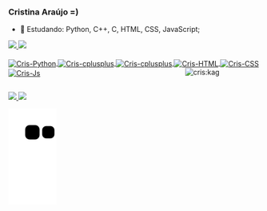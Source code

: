 ### Cristina Araújo =)

- 🌱 Estudando: Python, C++, C, HTML, CSS, JavaScript;

<div>
  <a href="https://github.com/CristinaAraujo">
  <img height = " 140em " src = "https://github-readme-stats.vercel.app/api?username=CristinaAraujo&show_icons=true&theme=dracula&include_all_commits=true&count_private=true" />
  <img height = " 140em " src = "https://github-readme-stats.vercel.app/api/top-langs/?username=CristinaAraujo&layout=compact&langs_count=7&theme=dracula" />
</div>
  
<div style="display: inline_block"><br>
  <img align = "center" alt = "Cris-Python" height = " 35 " width = " 35 " src = "https://raw.githubusercontent.com/devicons/devicon/master/icons/python/python-original .svg ">
  <img align = "center" alt = "Cris-cplusplus" height = " 35 " width = " 35 " src = "https://raw.githubusercontent.com/devicons/devicon/master/icons/cplusplus/cplusplus-original .svg ">
  <img align = "center" alt = "Cris-cplusplus" height = " 35 " width = " 35 " src = "https://raw.githubusercontent.com/devicons/devicon/master/icons/c/c-original .svg ">
  <img align = "center" alt = "Cris-HTML" height = " 35 " width = " 35 " src = "https://raw.githubusercontent.com/devicons/devicon/master/icons/html5/html5-original .svg ">
  <img align = "center" alt = "Cris-CSS" height = " 35 " width = " 35 " src = "https://raw.githubusercontent.com/devicons/devicon/master/icons/css3/css3-original .svg ">
  <img align = "center" alt = "Cris-Js" height = " 35 " width = " 35 " src = "https://raw.githubusercontent.com/devicons/devicon/master/icons/javascript/javascript-plain .svg ">

  <img align="right" alt="cris:kag" height="150" width="150" src="https://i.pinimg.com/736x/f6/75/0d/f6750dee2d2a61892b765a1e595216b6.jpg">
</div>
  
##
  
<div>
   <a href="https://discord.gg/5nQVXmXW" target="_blank"><img src="https://img.shields.io/badge/Discord-7289DA?style=for-the-badge&logo=discord&logoColor=white" target="_blank">
   <a href="https://instagram.com/cristina_arauj_" target="_blank"><img src="https://img.shields.io/badge/-Instagram-%23E4405F?style=for-the-badge&logo=instagram&logoColor=white" target="_blank"></a>
     
   ![Snake animation](https://github.com/CristinaAraujo/CristinaAraujo/blob/output/github-contribution-grid-snake.svg)
</div>

